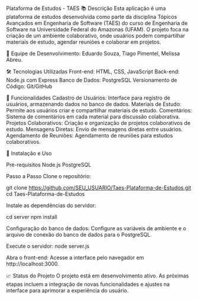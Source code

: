 Plataforma de Estudos - TAES
📚 Descrição
Esta aplicação é uma plataforma de estudos desenvolvida como parte da disciplina Tópicos Avançados em Engenharia de Software (TAES) do curso de Engenharia de Software na Universidade Federal do Amazonas (UFAM). O projeto foca na criação de um ambiente colaborativo, onde usuários podem compartilhar materiais de estudo, agendar reuniões e colaborar em projetos.

👥 Equipe de Desenvolvimento: Eduardo Souza, Tiago Pimentel, Melissa Abreu.

🛠️ Tecnologias Utilizadas
Front-end: HTML, CSS, JavaScript
Back-end: Node.js com Express
Banco de Dados: PostgreSQL
Versionamento de Código: Git/GitHub

📝 Funcionalidades
Cadastro de Usuários: Interface para registro de usuários, armazenando dados no banco de dados.
Materiais de Estudo: Permite aos usuários criar e compartilhar materiais de estudo.
Comentários: Sistema de comentários em cada material para discussão colaborativa.
Projetos Colaborativos: Criação e organização de projetos colaborativos de estudo.
Mensagens Diretas: Envio de mensagens diretas entre usuários.
Agendamento de Reuniões: Agendamento de reuniões para estudos colaborativos.

🚀 Instalação e Uso

Pré-requisitos
Node.js
PostgreSQL

Passo a Passo
Clone o repositório:

git clone https://github.com/SEU_USUARIO/Taes-Plataforma-de-Estudos.git
cd Taes-Plataforma-de-Estudos

Instale as dependências do servidor:

cd server
npm install

Configuração do banco de dados:
Configure as variáveis de ambiente e o arquivo de conexão do banco de dados para o PostgreSQL.

Execute o servidor:
node server.js

Abra o front-end:
Acesse a interface pelo navegador em http://localhost:3000.

📈 Status do Projeto
O projeto está em desenvolvimento ativo. As próximas etapas incluem a integração de novas funcionalidades e ajustes na interface para aprimorar a experiência do usuário.
